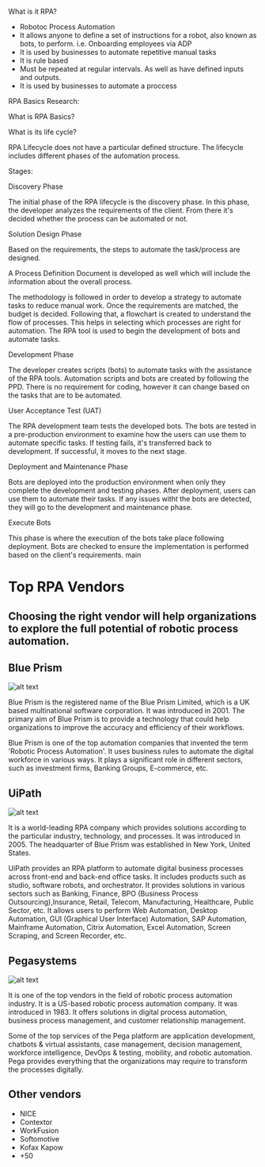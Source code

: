What is it RPA?
- Robotoc Process Automation
- It allows anyone to define a set of instructions for a robot, also known as bots, to perform. i.e. Onboarding employees via ADP
- It is used by businesses to automate repetitive manual tasks
- It is rule based
- Must be repeated at regular intervals. As well as have defined inputs and outputs.
- It is used by businesses to automate a proccess

RPA Basics Research:

What is RPA Basics?

What is its life cycle?

RPA Lifecycle does not have a particular defined structure. The lifecycle includes different phases of the automation process.

Stages:

Discovery Phase

The initial phase of the RPA lifecycle is the discovery phase. In this phase, the developer analyzes the requirements of the client. From there it's decided whether the process can be automated or not.

Solution Design Phase

Based on the requirements, the steps to automate the task/process are designed.

A Process Definition Document is developed as well which will include the information about the overall process.

The methodology is followed in order to develop a strategy to automate tasks to reduce manual work. Once the requirements are matched, the budget is decided. Following that, a flowchart is created to understand the flow of processes. This helps in selecting which processes are right for automation. The RPA tool is used to begin the development of bots and automate tasks.

Development Phase

The developer creates scripts (bots) to automate tasks with the assistance of the RPA tools. Automation scripts and bots are created by following the PPD. There is no requirement for coding, however it can change based on the tasks that are to be automated.

User Acceptance Test (UAT)

The RPA development team tests the developed bots. The bots are tested in a pre-production environment to examine how the users can use them to automate specific tasks. If testing fails, it's transferred back to development. If successful, it moves to the next stage.

Deployment and Maintenance Phase

Bots are deployed into the production environment when only they complete the development and testing phases. After deployment, users can use them to automate their tasks. If any issues witht the bots are detected, they will go to the development and maintenance phase.

Execute Bots

This phase is where the execution of the bots take place following deployment. Bots are checked to ensure the implementation is performed based on the client's requirements.
 main

 # Top RPA Vendors

## Choosing the right vendor will help organizations to explore the full potential of robotic process automation.


## Blue Prism
![alt text](https://static.javatpoint.com/tutorial/rpa/images/top-rpa-vendors.png)

Blue Prism is the registered name of the Blue Prism Limited, which is a UK based multinational software corporation. It was introduced in 2001. The primary aim of Blue Prism is to provide a technology that could help organizations to improve the accuracy and efficiency of their workflows. 

Blue Prism is one of the top automation companies that invented the term 'Robotic Process Automation'. It uses business rules to automate the digital workforce in various ways. It plays a significant role in different sectors, such as investment firms, Banking Groups, E-commerce, etc.

## UiPath
![alt text](https://static.javatpoint.com/tutorial/rpa/images/top-rpa-vendors2.png) 

It is a world-leading RPA company which provides solutions according to the particular industry, technology, and processes. It was introduced in 2005. The headquarter of Blue Prism was established in New York, United States.

UiPath provides an RPA platform to automate digital business processes across front-end and back-end office tasks. It includes products such as studio, software robots, and orchestrator. It provides solutions in various sectors such as Banking, Finance, BPO (Business Process Outsourcing),Insurance, Retail, Telecom, Manufacturing, Healthcare, Public Sector, etc. It allows users to perform Web Automation, Desktop Automation, GUI (Graphical User Interface) Automation, SAP Automation, Mainframe Automation, Citrix Automation, Excel Automation, Screen Scraping, and Screen Recorder, etc.

## Pegasystems
![alt text](https://static.javatpoint.com/tutorial/rpa/images/top-rpa-vendors4.png)

It is one of the top vendors in the field of robotic process automation industry. It is a US-based robotic process automation company. It was introduced in 1983. It offers solutions in digital process automation, business process management, and customer relationship management.

Some of the top services of the Pega platform are application development, chatbots & virtual assistants, case management, decision management, workforce intelligence, DevOps
& testing, mobility, and robotic automation. Pega provides everything that the organizations may require to transform the processes digitally.


## Other vendors
- NICE
- Contextor
- WorkFusion
- Softomotive
- Kofax Kapow
- +50







